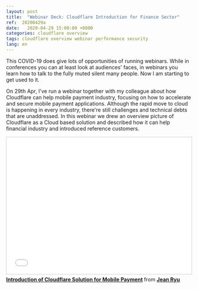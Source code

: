 ```yaml
---
layout: post
title:  "Webinar Deck: Cloudflare Introduction for Finance Sector"
ref:  20200429a
date:   2020-04-29 15:00:00 +0800
categories: cloudflare overview
tags: cloudflare overview webinar performance security
lang: en
---
```


This COVID-19 does give lots of opportunities of running webinars. While in conferences you can at least look at audiences' faces, in webinars you learn how to talk to the fully muted silent many people. Now I am starting to get used to it.

On 29th Apr, I've run a webinar together with my colleague about how Cloudflare can help mobile payment industry, focusing on how to accelerate and secure mobile payment applications. Although the rapid move to cloud is happening in every industry, there're still challenges and technical debts that are unaddressed. In this webinar we drew an overview picture of Cloudflare as a Cloud based solution and described how it can help financial industry and introduced reference customers. 

<iframe src="//www.slideshare.net/slideshow/embed_code/key/DB0s1TOb5t0bJO" width="595" height="373" frameborder="0" marginwidth="0" marginheight="0" scrolling="no" style="border:1px solid #CCC; border-width:1px; margin-bottom:5px; max-width: 100%;" allowfullscreen> </iframe> <div style="margin-bottom:5px"> <strong> <a href="//www.slideshare.net/JiyoungRyu6/introduction-of-cloudflare-solution-for-mobile-payment" title="Introduction of Cloudflare Solution for Mobile Payment" target="_blank">Introduction of Cloudflare Solution for Mobile Payment</a> </strong> from <strong><a href="//www.slideshare.net/JiyoungRyu6" target="_blank">Jean Ryu</a></strong> </div>

